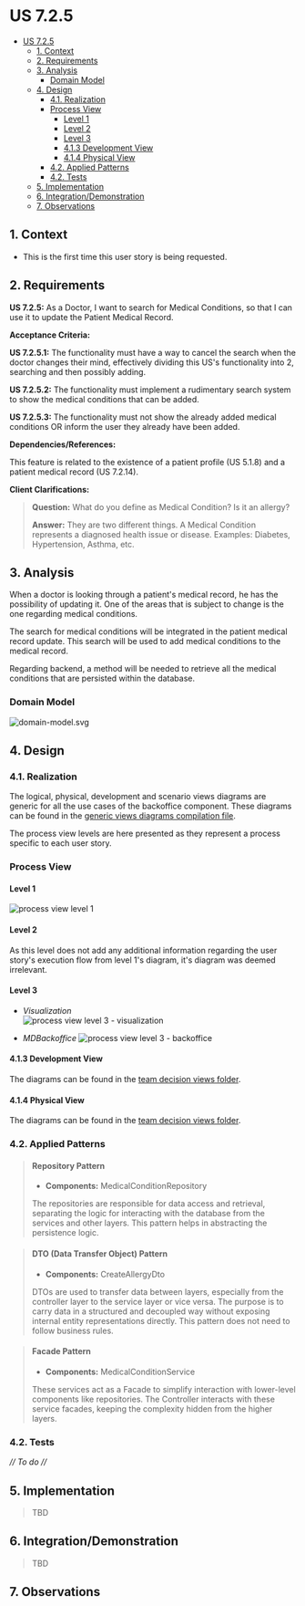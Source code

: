 # US 7.2.5

<!-- TOC -->
* [US 7.2.5](#us-725)
  * [1. Context](#1-context)
  * [2. Requirements](#2-requirements)
  * [3. Analysis](#3-analysis)
    * [Domain Model](#domain-model)
  * [4. Design](#4-design)
    * [4.1. Realization](#41-realization)
    * [Process View](#process-view)
      * [Level 1](#level-1)
      * [Level 2](#level-2)
      * [Level 3](#level-3)
      * [4.1.3 Development View](#413-development-view)
      * [4.1.4 Physical View](#414-physical-view)
    * [4.2. Applied Patterns](#42-applied-patterns)
    * [4.2. Tests](#42-tests)
  * [5. Implementation](#5-implementation)
  * [6. Integration/Demonstration](#6-integrationdemonstration)
  * [7. Observations](#7-observations)
<!-- TOC -->


## 1. Context

* This is the first time this user story is being requested.

## 2. Requirements

**US 7.2.5:** As a Doctor, I want to search for Medical Conditions, so that I can use it to update the Patient Medical Record.

**Acceptance Criteria:**

**US 7.2.5.1:** The functionality must have a way to cancel the search when the doctor changes their mind, effectively
dividing this US's functionality into 2, searching and then possibly adding.

**US 7.2.5.2:** The functionality must implement a rudimentary search system to show the medical conditions that can be added.

**US 7.2.5.3:** The functionality must not show the already added medical conditions OR inform the user they already have been added.

**Dependencies/References:**

This feature is related to the existence of a patient profile (US 5.1.8) and a patient medical record (US 7.2.14).

**Client Clarifications:**

> **Question:** What do you define as Medical Condition? Is it an allergy?
>
> **Answer:** They are two different things. A Medical Condition represents a diagnosed health issue or disease. Examples: Diabetes, Hypertension, Asthma, etc.


## 3. Analysis

When a doctor is looking through a patient's medical record, he has the possibility of updating it. One of the areas that
is subject to change is the one regarding medical conditions.

The search for medical conditions will be integrated in the patient medical record update. This search will be used to add
medical conditions to the medical record.

Regarding backend, a method will be needed to retrieve all the medical conditions that are persisted within the database.

### Domain Model

![domain-model.svg](domain-model.svg)

## 4. Design

### 4.1. Realization

The logical, physical, development and scenario views diagrams are generic for all the use cases of the backoffice component.
These diagrams can be found in the [generic views diagrams compilation file](../../team-decisions/views/general-views.md).

The process view levels are here presented as they represent a process specific to each user story.

### Process View

#### Level 1

![process view level 1](./Process_View/Level-1/us7.2.5-process-view-lvl1.svg)

#### Level 2

As this level does not add any additional information regarding the user story's execution flow from level 1's diagram, 
it's diagram was deemed irrelevant.

#### Level 3

- _Visualization_<br>
![process view level 3 - visualization](./Process_View/Level-3/us7.2.5-process-view-visualization-lvl3.svg)

- _MDBackoffice_
  ![process view level 3 - backoffice](./Process_View/Level-3/us7.2.5-process-view-lvl3.svg)

#### 4.1.3 Development View

The diagrams can be found in the [team decision views folder](../../team-decisions/views/general-views.md#3-development-view).

#### 4.1.4 Physical View

The diagrams can be found in the [team decision views folder](../../team-decisions/views/general-views.md#4-physical-view).
  
### 4.2. Applied Patterns

> #### **Repository Pattern**
>
>* **Components:** MedicalConditionRepository
>
> The repositories are responsible for data access and retrieval, separating the logic for interacting with the database
> from the services and other layers. This pattern helps in abstracting the persistence logic.


> #### **DTO (Data Transfer Object) Pattern**
>
>* **Components:** CreateAllergyDto
>
> DTOs are used to transfer data between layers, especially from the controller layer to the service layer or vice versa.
> The purpose is to carry data in a structured and decoupled way without exposing internal entity representations directly.
> This pattern does not need to follow business rules.


> #### **Facade Pattern**
>
>* **Components:** MedicalConditionService
>
> These services act as a Facade to simplify interaction with lower-level components like repositories. The Controller
> interacts with these service facades, keeping the complexity hidden from the higher layers.




### 4.2. Tests

_// To do //_


## 5. Implementation

> TBD

## 6. Integration/Demonstration

> TBD

## 7. Observations
